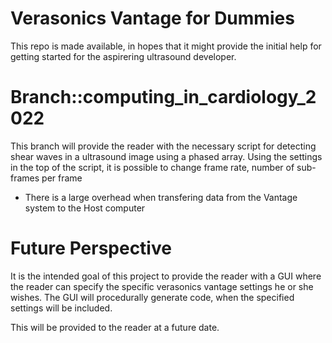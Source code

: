 # Verasonics Vantage for Dummies

This repo is made available, in hopes that it might provide the initial help for getting started for the aspirering ultrasound developer.

# Branch::computing_in_cardiology_2022

This branch will provide the reader with the necessary script for detecting shear waves in a ultrasound image using a phased array.
Using the settings in the top of the script, it is possible to change frame rate, number of sub-frames per frame 

- There is a large overhead when transfering data from the Vantage system to the Host computer

# Future Perspective

It is the intended goal of this project to provide the reader with a GUI where the reader can specify the specific verasonics vantage settings he or she wishes.
The GUI will procedurally generate code, when the specified settings will be included.

This will be provided to the reader at a future date.
